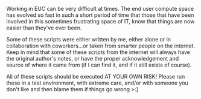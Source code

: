 Working in EUC can be very difficult at times. The end user compute space has evolved so fast in such a short period of time that those that have been involved in this sometimes frustrating space of IT, know that things are now easier than they've ever been.

Some of these scripts were either written by me, either alone or in collaboration with coworkers...or taken from smarter people on the internet. Keep in mind that some of these scripts from the internet will always have the original author's notes, or have the proper acknowledgement and source of where it came from (if I can find it, and if it still exists of course).

All of these scripts should be executed AT YOUR OWN RISK! Please run these in a test environment, with extreme care, and/or with someone you don't like and then blame them if things go wrong >:]
